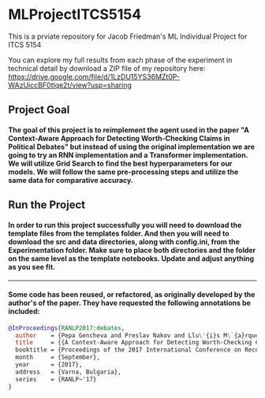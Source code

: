 # MLProjectITCS5154
This is a prviate repository for Jacob Friedman's ML Individual Project for ITCS 5154

You can explore my full results from each phase of the experiment in technical detail by download a ZIP file of my repository here: https://drive.google.com/file/d/1LzDU15YS36MZt0P-WAzUiccBF0tlqe2t/view?usp=sharing

## Project Goal 
#### The goal of this project is to reimplement the agent used in the paper **"A Context-Aware Approach for Detecting Worth-Checking Claims in Political Debates"** but instead of using the original implementation we are going to try an RNN implementation and a Transformer implementation. We will utilize Grid Search to find the best hyperparameters for our models. We will follow the same pre-processing steps and utilize the same data for comparative accuracy.

## Run the Project
#### In order to run this project successfully you will need to download the template files from the templates folder. And then you will need to download the src and data directories, along with config.ini, from the Experimentation folder. Make sure to place both directories and the folder on the same level as the template notebooks. Update and adjust anything as you see fit.

---
#### Some code has been reused, or refactored, as originally developed by the author's of the paper. They have requested the following annotations be included:

```bib
@InProceedings{RANLP2017:debates,
  author    = {Pepa Gencheva and Preslav Nakov and Llu\'{i}s M\`{a}rquez and Alberto Barr\'on-Cede\~no and Ivan Koychev},
  title     = {{A Context-Aware Approach for Detecting Worth-Checking Claims in Political Debates},
  booktitle = {Proceedings of the 2017 International Conference on Recent Advances in Natural Language Processing},
  month     = {September},
  year      = {2017},
  address   = {Varna, Bulgaria},
  series    = {RANLP~'17}
}
```
